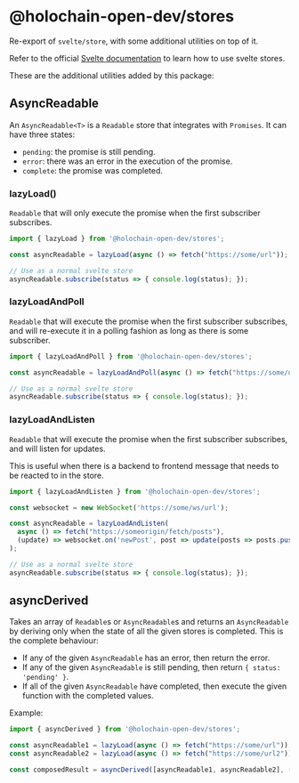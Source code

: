 # @holochain-open-dev/stores

Re-export of `svelte/store`, with some additional utilities on top of it.

Refer to the official [Svelte documentation](https://svelte.dev/tutorial/writable-stores) to learn how to use svelte stores.

These are the additional utilities added by this package:

## AsyncReadable<T>

An `AsyncReadable<T>` is a `Readable` store that integrates with `Promises`. It can have three states:

- `pending`: the promise is still pending.
- `error`: there was an error in the execution of the promise.
- `complete`: the promise was completed.

### lazyLoad()

`Readable` that will only execute the promise when the first subscriber subscribes.

```js
import { lazyLoad } from '@holochain-open-dev/stores';

const asyncReadable = lazyLoad(async () => fetch("https://some/url"));

// Use as a normal svelte store
asyncReadable.subscribe(status => { console.log(status); });
```

### lazyLoadAndPoll

`Readable` that will execute the promise when the first subscriber subscribes, and will re-execute it in a polling fashion as long as there is some subscriber.

```js
import { lazyLoadAndPoll } from '@holochain-open-dev/stores';

const asyncReadable = lazyLoadAndPoll(async () => fetch("https://some/url"), 5000);

// Use as a normal svelte store
asyncReadable.subscribe(status => { console.log(status); });
```

### lazyLoadAndListen

`Readable` that will execute the promise when the first subscriber subscribes, and will listen for updates.

This is useful when there is a backend to frontend message that needs to be reacted to in the store.

```js
import { lazyLoadAndListen } from '@holochain-open-dev/stores';

const websocket = new WebSocket('https://some/ws/url'); 

const asyncReadable = lazyLoadAndListen(
  async () => fetch("https://someorigin/fetch/posts"), 
  (update) => websocket.on('newPost', post => update(posts => posts.push(post)))
);

// Use as a normal svelte store
asyncReadable.subscribe(status => { console.log(status); });
```

## asyncDerived

Takes an array of `Readable`s or `AsyncReadable`s and returns an `AsyncReadable` by deriving only when the state of all the given stores is completed. This is the complete behaviour:

- If any of the given `AsyncReadable` has an error, then return the error.
- If any of the given `AsyncReadable` is still pending, then return `{ status: 'pending' }`.
- If all of the given `AsyncReadable` have completed, then execute the given function with the completed values.

Example:

```js
import { asyncDerived } from '@holochain-open-dev/stores';

const asyncReadable1 = lazyLoad(async () => fetch("https://some/url"));
const asyncReadable2 = lazyLoad(async () => fetch("https://some/url2"));

const composedResult = asyncDerived([asyncReadable1, asyncReadable2], ([result1, result2]) => `Result 1: ${result1}, result 2: ${result2}`);
```